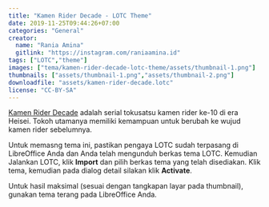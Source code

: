 ```yaml
---
title: "Kamen Rider Decade - LOTC Theme"
date: 2019-11-25T09:44:26+07:00
categories: "General"
creator: 
  name: "Rania Amina"
  gitlink: "https://instagram.com/raniaamina.id"
tags: ["LOTC","theme"]
images: ["tema/kamen-rider-decade-lotc-theme/assets/thumbnail-1.png"]
thumbnails: ["assets/thumbnail-1.png","assets/thumbnail-2.png"]
downloadfile: "assets/kamen-rider-decade.lotc"
license: "CC-BY-SA"
---
```

[Kamen Rider Decade](https://kamenrider.fandom.com/wiki/Kamen_Rider_Decade) adalah serial tokusatsu kamen rider ke-10 di era Heisei. Tokoh utamanya memiliki kemampuan untuk berubah ke wujud kamen rider sebelumnya.<!--more-->

Untuk memasng tema ini, pastikan pengaya LOTC sudah terpasang di LibreOffice Anda dan Anda telah mengunduh berkas tema LOTC. Kemudian Jalankan LOTC, klik **Import** dan pilih berkas tema yang telah disediakan. Klik tema, kemudian pada dialog detail silakan klik **Activate**.

Untuk hasil maksimal (sesuai dengan tangkapan layar pada thumbnail), gunakan tema terang pada LibreOffice Anda. 